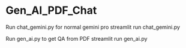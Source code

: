 # Gen_AI_PDF_Chat


Run chat_gemini.py for normal gemini pro
streamlit run chat_gemini.py

Run gen_ai.py to get QA from PDF 
streamlit run gen_ai.py
